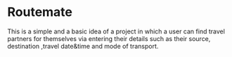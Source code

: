 # Routemate
This is a simple and a basic idea of a project in which a user can find travel partners for themselves via entering their details such as their source, destination ,travel date&amp;time and mode of transport.

